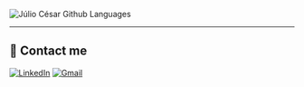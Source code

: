 ![Júlio César Github Languages](https://github-readme-stats.vercel.app/api/top-langs/?username=juliocesarfs&show_icons=true&theme=dark&hide_border=true&bg_color=0d1117&layout=compact)




---
## 💎 Contact me
[![LinkedIn](https://img.shields.io/static/v1?label=LinkedIn&message=%20&color=aqua&logo=LinkedIn&style=flat-square&logoColor=white)](https://www.linkedin.com/in/juliocesarafs/)
[![Gmail](https://img.shields.io/static/v1?label=Gmail&message=%20&color=aqua&logo=Gmail&style=flat-square&logoColor=white)](mailto:juliocesarafs2@gmail.com)
